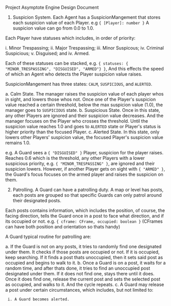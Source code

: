 Project Asymptote Engine Design Document

1. Suspicion System. Each Agent has a SuspicionMangement that stores each suspicion value
of each Player. e.g `{ [Player]: number }` A suspicion value can go from 0.0 to 1.0.

Each Player have statuses which includes, in order of priority:

  i. Minor Trespassing;
 ii. Major Trespassing;
iii. Minor Suspicous;
 iv. Criminal Suspicious;
  v. Disguised; and
 iv. Armed.

Each of these statuses can be stacked, e.g. `{ statuses: { "MINOR_TRESPASSING", "DISGUISED", "ARMED"} }`,
And this effects the speed of which an Agent who detects the Player suspicion value raises.

SuspicionMangement has three states: `CALM`, `SUSPICIOUS`, and `ALERTED`.

 a. Calm State. The manager raises the suspicion value of each player whos in sight, and lowers
    those whos not. Once one of the Player's suspicion value reached a certain threshold,
    below the max suspicion value (1.0), the manager goes to `SUSPICIOUS` state.
 b. Suspicious State. Once in this state, any other Players are ignored and their suspicion
    value decreases. And the manager focuses on the Player who crosses the threshold. Until the
    suspicion value reaches 1.0 and goes to `ALERTED` state or Player's status is higher priority
    than the focused Player.
 c. Alerted State. In this state, only lowers other Players' suspicion value, the focused Player's
    suspicion value remains 1.0.

e.g. A Guard sees a `{ "DISGUISED" }` Player, suspicion for the player raises. Reaches 0.6 which is the
threshold, any other Players with a lower suspicious priority, e.g. `{ "MINOR_TRESPASSING" }`,
are ignored and their suspicion lowers. However, if another Player gets on sight with `{ "ARMED" }`,
the Guard's focus focuses on the armed player and raises the suspicion on them.

2. Patrolling. A Guard can have a patrolling duty. A map or level has posts, each posts are grouped so that
specific Guards can only patrol around their designated posts.

Each posts contains information, which includes the position, of course, the facing direction, tells the Guard
once in a post to face what direction, and if its occupied or not.
e.g. `{ cframe: CFrame, occupied: boolean }` (CFrames can have both position and orientation so thats handy)

A Guard typical routine for patrolling are:

 a. If the Guard is not on any posts, it tries to randomly find one designated under them. It checks if those
    posts are occupied or not. If it is occupied, keep searching. If it finds a post thats unoccupied, then
    it sets said post as occupied and begins to walk to it.
 b. Once a Guard is on a post, it waits for a random time, and after thats done, it tries to find an unoccupied
    post designated under them. If it does not find one, stays there until it does. Once it does find one,
    release the current post and sets the selected post as occupied, and walks to it. And the cycle repeats.
 c. A Guard may release a post under certain circumstances, which includes, but not limited to:

     i. A Guard becomes alerted.
